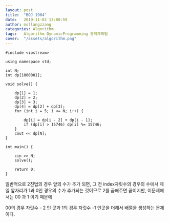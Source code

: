 ```yaml
---
layout: post
title:  "BOJ 1904"
date:   2019-11-02 13:00:59
author: mollangzzang
categories: Algorithm
tags:	Algorithm DynamicProgramming 동적계획법
cover:  "/assets/algorithm.png"
---
```


```
#include <iostream>

using namespace std;

int N;
int dp[1000001];

void solve() {

	dp[1] = 1;
	dp[2] = 2;
	dp[3] = 3;
	dp[4] = dp[2] + dp[3];
	for (int i = 5; i <= N; i++) {

		dp[i] = dp[i - 2] + dp[i - 1];
		if (dp[i] > 15746) dp[i] %= 15746;
	}
	cout << dp[N];
}

int main() {

	cin >> N;
	solve();

	return 0;
}
```

일반적으로 2진법의 경우 앞의 수가 추가 되면, 그 전 index자릿수의 경우의 수에서 제일 앞자리가 1과 0인 경우의 수가 추가되는 것이므로 2를 곱해주면 끝이지만, 이문제에서는 00 과 1 이기 때문에

00의 경우 자릿수 - 2 인 곳과 1의 경우 자릿수 -1 인곳을 더해서 배열을 생성하는 문제이다.